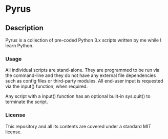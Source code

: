 # Pyrus
## Description
Pyrus is a collection of pre-coded Python 3.x scripts written by me while I learn Python.

### Usage
All individual scripts are stand-alone. They are programmed to be run via the command-line and they do not have any external file dependencies such as config files or third-party modules. All end-user input is requested via the input() function, when required.

Any script with a input() function has an optional built-in sys.quit() to terminate the script.

### License
This repository and all its contents are covered under a standard MIT license.
